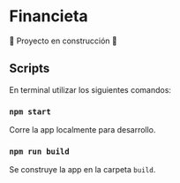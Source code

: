 # Financieta

:construction: Proyecto en construcción :construction:

## Scripts

En terminal utilizar los siguientes comandos:

### `npm start`

Corre la app localmente para desarrollo.

### `npm run build`

Se construye la app en la carpeta `build`.

